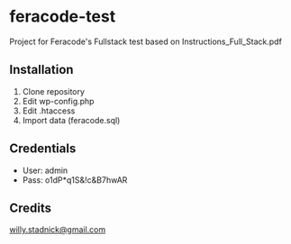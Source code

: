 # feracode-test

Project for Feracode's Fullstack test based on Instructions_Full_Stack.pdf

## Installation

1. Clone repository
2. Edit wp-config.php
3. Edit .htaccess
4. Import data (feracode.sql)

## Credentials

- User: admin
- Pass: o1dP*q1S&!c&B7hwAR

## Credits

willy.stadnick@gmail.com
